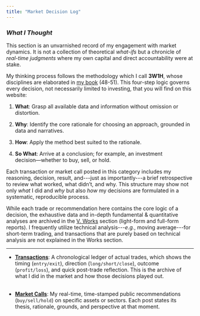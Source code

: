 ```yaml
---
title: "Market Decision Log"
---
```


*<h3> What I Thought </h3>*

This section is an unvarnished record of my engagement with market dynamics. It is not a collection of theoretical *what-ifs* but a chronicle of *real-time judgments* where my own capital and direct accountability were at stake.

My thinking process follows the methodology which I call **3W1H**, whose disciplines are elaborated in [my book][ref1] (48-51). This four-step logic governs every decision, not necessarily limited to investing, that you will find on this website:

1. **What**: Grasp all available data and information without omission or distortion.

2. **Why**: Identify the core rationale for choosing an approach, grounded in data and narratives.

3. **How**: Apply the method best suited to the rationale.

4. **So What**: Arrive at a conclusion; for example, an investment decision―whether to buy, sell, or hold.

Each transaction or market call posted in this category includes my reasoning, decision, result, and---just as importantly---a brief retrospective to review what worked, what didn’t, and why. This structure may show not only *what* I did and *why* but also *how* my decisions are formulated in a systematic, reproducible process.

While each trade or recommendation here contains the core logic of a decision, the exhaustive data and in-depth fundamental & quantitative analyses are archived in the [V. Works][ref2] section (light-form and full-form reports). I frequently utilize technical analysis---*e.g.*, moving average---for short-term trading, and transactions that are purely based on technical analysis are not explained in the Works section.

---

- **[Transactions][ref3]**: A chronological ledger of actual trades, which shows the timing (`entry/exit`), direction (`long/short/close`), outcome (`profit/loss`), and quick post-trade reflection. This is the archive of what I did in the market and how those decisions played out. <br><br>

- **[Market Calls][ref4]**: My real-time, time-stamped public recommendations (`buy/sell/hold`) on specific assets or sectors. Each post states its thesis, rationale, grounds, and perspective at that moment.



[ref1]: https://www.aladin.co.kr/shop/wproduct.aspx?ItemId=285116786
[ref2]: https://snowballassociates.com/works/
[ref3]: https://snowballassociates.com/market_decision_log/transactions/
[ref4]: https://snowballassociates.com/market_decision_log/calls/
